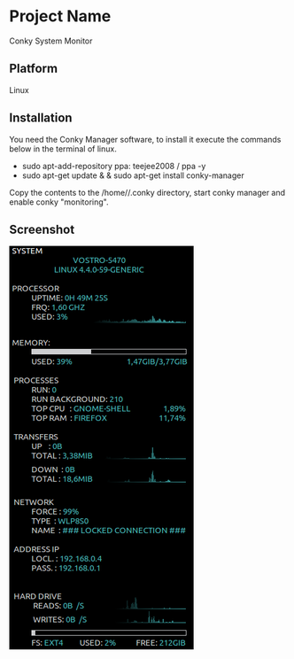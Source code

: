 # Project Name
Conky System Monitor

## Platform
Linux

## Installation
You need the Conky Manager software, to install it execute the commands below in the terminal of linux.

- sudo apt-add-repository ppa: teejee2008 / ppa -y
- sudo apt-get update & & sudo apt-get install conky-manager

Copy the contents to the /home/<user>/.conky directory, start conky manager and enable conky "monitoring".

## Screenshot
![Conky](https://github.com/emanuel36/conky_system_monitor/blob/master/conky_screenshot.png)
